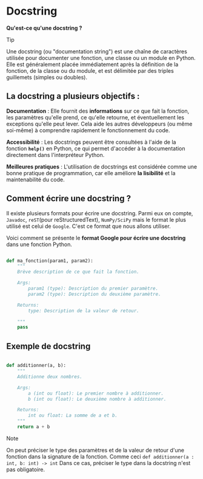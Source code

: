 # Docstring

__Qu'est-ce qu'une docstring ?__

> [!TIP]
> Une docstring (ou "documentation string") est une chaîne de caractères utilisée pour documenter une fonction, une classe ou un module en Python.
> Elle est généralement placée immédiatement après la définition de la fonction, de la classe ou du module, et est délimitée par des triples guillemets (simples ou doubles).


## La docstring a plusieurs objectifs :

__Documentation__ : Elle fournit des __informations__ sur ce que fait la fonction, les paramètres qu'elle prend, ce qu'elle retourne, et éventuellement les exceptions qu'elle peut lever. Cela aide les autres développeurs (ou même soi-même) à comprendre rapidement le fonctionnement du code.

__Accessibilité__ : Les docstrings peuvent être consultées à l'aide de la fonction __`help()`__ en Python, ce qui permet d'accéder à la documentation directement dans l'interpréteur Python.

__Meilleures pratiques__ : L'utilisation de docstrings est considérée comme une bonne pratique de programmation, car elle améliore __la lisibilité__ et la maintenabilité du code.  


## Comment écrire une docstring ?
Il existe plusieurs formats pour écrire une docstring. Parmi eux on compte, `Javadoc`, `reST`(pour reStructuredText), `NumPy/SciPy` mais le format le plus utilisé est celui de `Google`. C'est ce format que nous allons utiliser. 

Voici comment se présente le __format Google pour écrire une docstring__ dans une fonction Python. 

```python

def ma_fonction(param1, param2):
    """
    Brève description de ce que fait la fonction.

    Args:
        param1 (type): Description du premier paramètre.
        param2 (type): Description du deuxième paramètre.

    Returns:
        type: Description de la valeur de retour.

    """
    pass  
```  


## Exemple de docstring  


```python

def additionner(a, b):
    """
    Additionne deux nombres.

    Args:
        a (int ou float): Le premier nombre à additionner.
        b (int ou float): Le deuxième nombre à additionner.

    Returns:
        int ou float: La somme de a et b.
    """
    return a + b
```

> [!NOTE]
> On peut préciser le type des paramètres et de la valeur de retour d'une fonction dans la signature de la fonction.
> Comme ceci `def additionner(a : int, b: int) -> int`
> Dans ce cas, préciser le type dans la docstring n'est pas obligatoire.